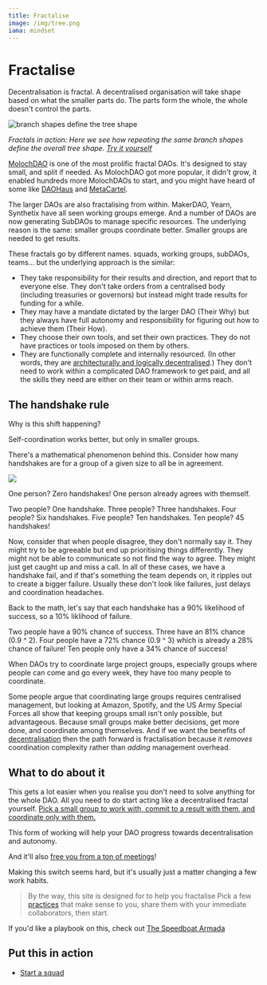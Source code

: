 ```yaml
---
title: Fractalise
image: /img/tree.png
iama: mindset
---
```


# Fractalise 

Decentralisation is fractal.  A decentralised organisation will take shape based on what the smaller parts do. The parts form the whole, the whole doesn't control the parts.

![branch shapes define the tree shape](/img/fractal-trees.png)

*Fractals in action: Here we see how repeating the same branch shapes define the overall tree shape. [Try it yourself](https://www.complexity-explorables.org/explorables/weeds-and-trees/)*

[MolochDAO](https://molochdao.gitbook.io/) is one of the most prolific fractal DAOs.  It's designed to stay small, and split if needed. As MolochDAO got more popular, it didn't grow, it enabled hundreds more MolochDAOs to start, and you might have heard of some like [DAOHaus](http://daohaus.club/) and [MetaCartel](https://metacartel.org/).

The larger DAOs are also fractalising from within.  MakerDAO, Yearn, Synthetix have all seen working groups emerge.  And a number of DAOs are now generating SubDAOs to manage specific resources.  The underlying reason is the same: smaller groups coordinate better. Smaller groups are needed to get results.

These fractals go by different names. squads, working groups, subDAOs, teams... but the underlying approach is the similar: 

- They take responsibility for their results and direction, and report that to everyone else. They don't take orders from a centralised body (including treasuries or governors) but instead might trade results for funding for a while.
- They may have a mandate dictated by the larger DAO (Their Why) but they always have full autonomy and responsibility for figuring out how to achieve them (Their How).
- They choose their own tools, and set their own practices.  They do not have practices or tools imposed on them by others.
- They are functionally complete and internally resourced.  (In other words, they are [architecturally and logically decentralised](/mindsets/decentarlisation/).) They don't need to work within a complicated DAO framework to get paid, and all the skills they need are either on their team or within arms reach.


## The handshake rule
Why is this shift happening?

Self-coordination works better, but only in smaller groups. 

There's a mathematical phenomenon behind this.  Consider how many handshakes are for a group of a given size to all be in agreement.

![](/img/handshake-rule.png)

One person?  Zero handshakes! One person already agrees with themself. 

Two people?  One handshake.  Three people? Three handshakes.  Four people? Six handshakes.  Five people? Ten handshakes. Ten people? 45 handshakes!

Now, consider that when people disagree, they don't normally say it. They might try to be agreeable but end up prioritising things differently. They might not be able to communicate so not find the way to agree.  They might just get caught up and miss a call. In all of these cases, we have a handshake fail, and if that's something the team depends on, it ripples out to create a bigger failure.   Usually these don't look like failures, just delays and coordination headaches.

Back to the math, let's say that each handshake has a 90% likelihood of success, so a 10% liklihood of failure.

Two people have a 90% chance of success. Three have an 81% chance (0.9 ^ 2).  Four people have a 72% chance (0.9 ^ 3) which is already a 28% chance of failure!  Ten people only have a 34% chance of success!

When DAOs try to coordinate large project groups, especially groups where people can come and go every week, they have too many people to coordinate. 

Some people argue that coordinating large groups requires centralised management, but looking at Amazon, Spotify, and the US Army Special Forces all show that keeping groups small isn't only possible, but advantageous.  Because small groups make better decisions, get more done, and coordinate among themselves. And if we want the benefits of [decentralisation](/mindsets/decentralisation/) then the path forward is fractalisation because it *removes* coordination complexity rather than *adding* management overhead.

## What to do about it
This gets a lot easier when you realise you don't need to solve anything for the whole DAO.  All you need to do start acting like a decentralised fractal yourself. [Pick a small group to work with, commit to a result with them, and coordinate only with them.](/practices/squads/)

This form of working will help your DAO progress towards decentralisation and autonomy.

And it'll also [free you from a ton of meetings](/practices/priorities-meeting/)!

Making this switch seems hard, but it's usually just a matter changing a few work habits.

> By the way, this site is designed for to help you fractalise  Pick a few [practices](/practices) that make sense to you, share them with your immediate collaborators, then start.

If you'd like a playbook on this, check out [The Speedboat Armada](https://source.institute/collaboration/decentralised-agile/)

## Put this in action
- [Start a squad](/practices/squads/)
